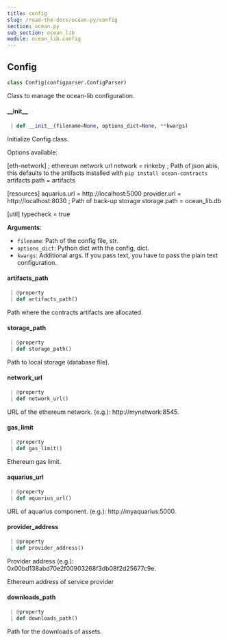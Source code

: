 ```yaml
---
title: config
slug: /read-the-docs/ocean-py/config
section: ocean.py
sub_section: ocean_lib
module: ocean_lib.config
---
```

## Config

```python
class Config(configparser.ConfigParser)
```

Class to manage the ocean-lib configuration.

#### \_\_init\_\_

```python
 | def __init__(filename=None, options_dict=None, **kwargs)
```

Initialize Config class.

Options available:

[eth-network]
; ethereum network url
network = rinkeby
; Path of json abis, this defaults to the artifacts installed with `pip install ocean-contracts`
artifacts.path = artifacts

[resources]
aquarius.url = http://localhost:5000
provider.url = http://localhost:8030
; Path of back-up storage
storage.path = ocean_lib.db

[util]
typecheck = true

**Arguments**:

- `filename`: Path of the config file, str.
- `options_dict`: Python dict with the config, dict.
- `kwargs`: Additional args. If you pass text, you have to pass the plain text configuration.

#### artifacts\_path

```python
 | @property
 | def artifacts_path()
```

Path where the contracts artifacts are allocated.

#### storage\_path

```python
 | @property
 | def storage_path()
```

Path to local storage (database file).

#### network\_url

```python
 | @property
 | def network_url()
```

URL of the ethereum network. (e.g.): http://mynetwork:8545.

#### gas\_limit

```python
 | @property
 | def gas_limit()
```

Ethereum gas limit.

#### aquarius\_url

```python
 | @property
 | def aquarius_url()
```

URL of aquarius component. (e.g.): http://myaquarius:5000.

#### provider\_address

```python
 | @property
 | def provider_address()
```

Provider address (e.g.): 0x00bd138abd70e2f00903268f3db08f2d25677c9e.

Ethereum address of service provider

#### downloads\_path

```python
 | @property
 | def downloads_path()
```

Path for the downloads of assets.

